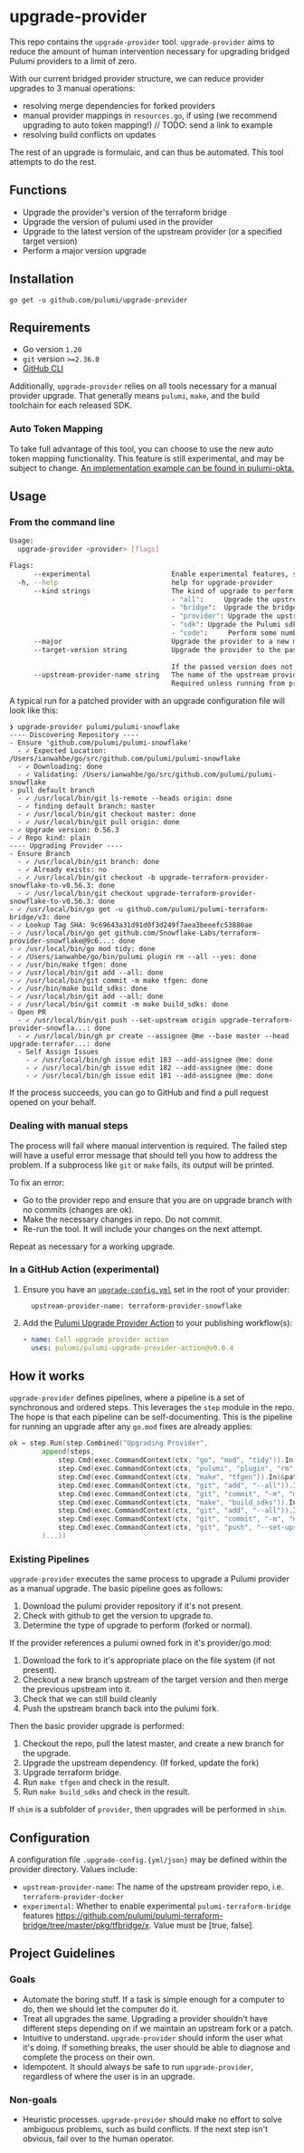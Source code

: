 # upgrade-provider

This repo contains the `upgrade-provider` tool. `upgrade-provider` aims to reduce the
amount of human intervention necessary for upgrading bridged Pulumi providers to a limit of zero.

With our current bridged provider structure, we can reduce provider upgrades to 3 manual
operations:

- resolving merge dependencies for forked providers
- manual provider mappings in `resources.go`, if using (we recommend upgrading to auto token mapping!) // TODO: send a link to example
- resolving build conflicts on updates

The rest of an upgrade is formulaic, and can thus be automated. This tool attempts to do
the rest.

## Functions

- Upgrade the provider's version of the terraform bridge
- Upgrade the version of pulumi used in the provider
- Upgrade to the latest version of the upstream provider (or a specified target version)
- Perform a major version upgrade

## Installation

`go get -u github.com/pulumi/upgrade-provider`

## Requirements

- Go version `1.20`
- `git` version `>=2.36.0`
- [GitHub CLI](https://cli.github.com/)

Additionally, `upgrade-provider` relies on all tools necessary for a manual provider upgrade. 
That generally means `pulumi`, `make`, and the build toolchain for each released SDK.

### Auto Token Mapping

To take full advantage of this tool, you can choose to use the new auto token mapping functionality.
This feature is still experimental, and may be subject to change.
[An implementation example can be found in pulumi-okta.](https://github.com/pulumi/pulumi-okta/pull/273/files#diff-34c57e622183cb0d8dd0d3f9eaa0861b3340120e9b2ad811bac7ac7be4cea4b1L561)


## Usage

### From the command line

```bash
Usage:
  upgrade-provider <provider> [flags]

Flags:
      --experimental                    Enable experimental features, such as auto token mapping and auto aliasing
  -h, --help                            help for upgrade-provider
      --kind strings                    The kind of upgrade to perform:
                                        - "all":     Upgrade the upstream provider and the bridge. Shorthand for "bridge,provider,code".
                                        - "bridge":  Upgrade the bridge only.
                                        - "provider": Upgrade the upstream provider only.
                                        - "sdk": Upgrade the Pulumi sdk only.
                                        - "code":     Perform some number of code migrations. (default [all])
      --major                           Upgrade the provider to a new major version.
      --target-version string           Upgrade the provider to the passed version.
                                        
                                        If the passed version does not exist, an error is signaled.
      --upstream-provider-name string   The name of the upstream provider.
                                        Required unless running from provider root and set in upgrade-config.yml.
```


A typical run for a patched provider with an upgrade configuration file will look like this:

```
❯ upgrade-provider pulumi/pulumi-snowflake
---- Discovering Repository ----
- Ensure 'github.com/pulumi/pulumi-snowflake'
  - ✓ Expected Location: /Users/ianwahbe/go/src/github.com/pulumi/pulumi-snowflake
  - ✓ Downloading: done
  - ✓ Validating: /Users/ianwahbe/go/src/github.com/pulumi/pulumi-snowflake
- pull default branch
  - ✓ /usr/local/bin/git ls-remote --heads origin: done
  - ✓ finding default branch: master
  - ✓ /usr/local/bin/git checkout master: done
  - ✓ /usr/local/bin/git pull origin: done
- ✓ Upgrade version: 0.56.3
- ✓ Repo kind: plain
---- Upgrading Provider ----
- Ensure Branch
  - ✓ /usr/local/bin/git branch: done
  - ✓ Already exists: no
  - ✓ /usr/local/bin/git checkout -b upgrade-terraform-provider-snowflake-to-v0.56.3: done
  - ✓ /usr/local/bin/git checkout upgrade-terraform-provider-snowflake-to-v0.56.3: done
- ✓ /usr/local/bin/go get -u github.com/pulumi/pulumi-terraform-bridge/v3: done
- ✓ Lookup Tag SHA: 9c69643a31d91d0f3d249f7aea3beeefc53880ae
- ✓ /usr/local/bin/go get github.com/Snowflake-Labs/terraform-provider-snowflake@9c6...: done
- ✓ /usr/local/bin/go mod tidy: done
- ✓ /Users/ianwahbe/go/bin/pulumi plugin rm --all --yes: done
- ✓ /usr/bin/make tfgen: done
- ✓ /usr/local/bin/git add --all: done
- ✓ /usr/local/bin/git commit -m make tfgen: done
- ✓ /usr/bin/make build_sdks: done
- ✓ /usr/local/bin/git add --all: done
- ✓ /usr/local/bin/git commit -m make build_sdks: done
- Open PR
  - ✓ /usr/local/bin/git push --set-upstream origin upgrade-terraform-provider-snowfla...: done
  - ✓ /usr/local/bin/gh pr create --assignee @me --base master --head upgrade-terrafor...: done
  - Self Assign Issues
    - ✓ /usr/local/bin/gh issue edit 183 --add-assignee @me: done
    - ✓ /usr/local/bin/gh issue edit 182 --add-assignee @me: done
    - ✓ /usr/local/bin/gh issue edit 181 --add-assignee @me: done
```

If the process succeeds, you can go to GitHub and find a pull request opened on your behalf.

### Dealing with manual steps

The process will fail where manual intervention is required. The failed step will have a
useful error message that should tell you how to address the problem. If a subprocess like
`git` or `make` fails, its output will be printed.

To fix an error:

- Go to the provider repo and ensure that you are on upgrade branch with no commits (changes are ok).
- Make the necessary changes in repo. Do not commit.
- Re-run the tool. It will include your changes on the next attempt.

Repeat as necessary for a working upgrade.

### In a GitHub Action (experimental)

1. Ensure you have an [`upgrade-config.yml`](#Configuration) set in the root of your provider:
   ```yaml---
     upstream-provider-name: terraform-provider-snowflake
   ```

2. Add the [Pulumi Upgrade Provider Action](https://github.com/pulumi/pulumi-upgrade-provider-action)
   to your publishing workflow(s):
   ```yaml    
   - name: Call upgrade provider action
     uses: pulumi/pulumi-upgrade-provider-action@v0.0.4
   ```


## How it works

`upgrade-provider` defines pipelines, where a pipeline is a set of synchronous and ordered
steps. This leverages the `step` module in the repo. The hope is that each pipeline can be
self-documenting. This is the pipeline for running an upgrade after any `go.mod` fixes are
already applies:

```go
ok = step.Run(step.Combined("Upgrading Provider",
		append(steps,
			step.Cmd(exec.CommandContext(ctx, "go", "mod", "tidy")).In(&providerPath),
			step.Cmd(exec.CommandContext(ctx, "pulumi", "plugin", "rm", "--all", "--yes")),
			step.Cmd(exec.CommandContext(ctx, "make", "tfgen")).In(&path),
			step.Cmd(exec.CommandContext(ctx, "git", "add", "--all")).In(&path),
			step.Cmd(exec.CommandContext(ctx, "git", "commit", "-m", "make tfgen")).In(&path),
			step.Cmd(exec.CommandContext(ctx, "make", "build_sdks")).In(&path),
			step.Cmd(exec.CommandContext(ctx, "git", "add", "--all")).In(&path),
			step.Cmd(exec.CommandContext(ctx, "git", "commit", "-m", "make build_sdks")).In(&path),
			step.Cmd(exec.CommandContext(ctx, "git", "push", "--set-upstream", "origin", branchName)).In(&path),
		)...))
```

### Existing Pipelines

`upgrade-provider` executes the same process to upgrade a Pulumi provider as a manual
upgrade. The basic pipeline goes as follows:

1. Download the pulumi provider repository if it's not present.
2. Check with github to get the version to upgrade to.
3. Determine the type of upgrade to perform (forked or normal).

If the provider references a pulumi owned fork in it's provider/go.mod:

1. Download the fork to it's appropriate place on the file system (if not present).
2. Checkout a new branch upstream of the target version and then merge the previous
   upstream into it.
3. Check that we can still build cleanly
4. Push the upstream branch back into the pulumi fork.

Then the basic provider upgrade is performed:

1. Checkout the repo, pull the latest master, and create a new branch for the upgrade.
2. Upgrade the upstream dependency. (If forked, update the fork)
3. Upgrade terraform bridge.
4. Run `make tfgen` and check in the result.
5. Run `make build_sdks` and check in the result.

If `shim` is a subfolder of `provider`, then upgrades will be performed in `shim`.

## Configuration

A configuration file `.upgrade-config.{yml/json}` may be defined within the provider directory.
Values include:
- `upstream-provider-name`: The name of the upstream provider repo, i.e. `terraform-provider-docker`
- `experimental`: Whether to enable experimental `pulumi-terraform-bridge` features https://github.com/pulumi/pulumi-terraform-bridge/tree/master/pkg/tfbridge/x. Value must be [true, false].

## Project Guidelines

### Goals

- Automate the boring stuff. If a task is simple enough for a computer to do, then we
  should let the computer do it.
- Treat all upgrades the same. Upgrading a provider shouldn't have different steps
  depending on if we maintain an upstream fork or a patch.
- Intuitive to understand. `upgrade-provider` should inform the user what it's doing. If
  something breaks, the user should be able to diagnose and complete the process on their
  own.
- Idempotent. It should always be safe to run `upgrade-provider`, regardless of where the
  user is in an upgrade.

### Non-goals

- Heuristic processes. `upgrade-provider` should make no effort to solve ambiguous
  problems, such as build conflicts. If the next step isn't obvious, fail over to the
  human operator.
